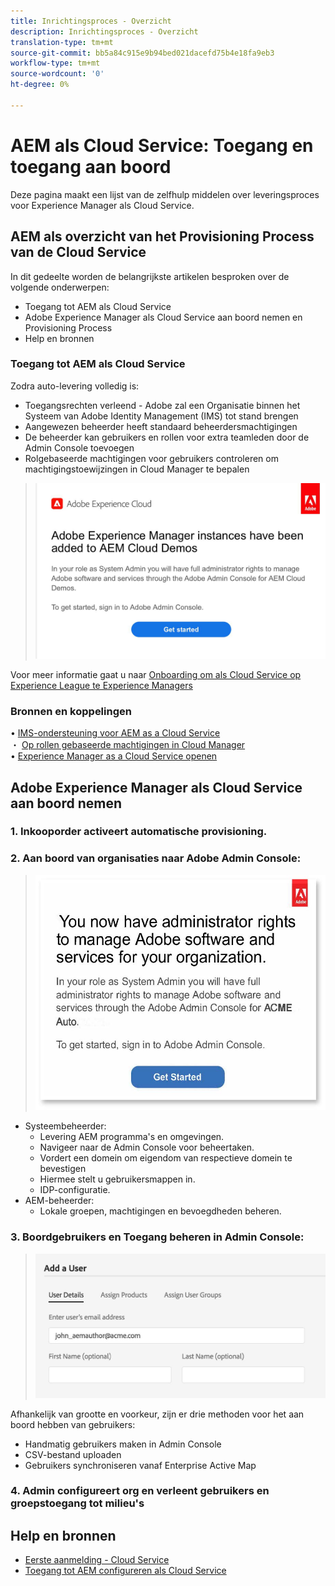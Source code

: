 ```yaml
---
title: Inrichtingsproces - Overzicht
description: Inrichtingsproces - Overzicht
translation-type: tm+mt
source-git-commit: bb5a84c915e9b94bed021dacefd75b4e18fa9eb3
workflow-type: tm+mt
source-wordcount: '0'
ht-degree: 0%

---
```



# AEM als Cloud Service: Toegang en toegang aan boord

Deze pagina maakt een lijst van de zelfhulp middelen over leveringsproces voor Experience Manager als Cloud Service.

## AEM als overzicht van het Provisioning Process van de Cloud Service

In dit gedeelte worden de belangrijkste artikelen besproken over de volgende onderwerpen:

* Toegang tot AEM als Cloud Service
* Adobe Experience Manager als Cloud Service aan boord nemen en Provisioning Process
* Help en bronnen


### Toegang tot AEM als Cloud Service

Zodra auto-levering volledig is:

* Toegangsrechten verleend - Adobe zal een Organisatie binnen het Systeem van Adobe Identity Management (IMS) tot stand brengen
* Aangewezen beheerder heeft standaard beheerdersmachtigingen
* De beheerder kan gebruikers en rollen voor extra teamleden door de Admin Console toevoegen
* Rolgebaseerde machtigingen voor gebruikers controleren om machtigingstoewijzingen in Cloud Manager te bepalen

> ![procesoverzicht.jpg](./assets/processOverview.jpg)


Voor meer informatie gaat u naar [Onboarding om als Cloud Service op Experience League te Experience Managers](https://experienceleague.adobe.com/docs/experience-manager-cloud-service/onboarding/home.html?lang=en)

### Bronnen en koppelingen

• [IMS-ondersteuning voor AEM as a Cloud Service](https://experienceleague.adobe.com/docs/experience-manager-cloud-service/security/ims-support.html?lang=en)\
・ [Op rollen gebaseerde machtigingen in Cloud Manager](https://experienceleague.adobe.com/docs/experience-manager-cloud-service/onboarding/what-is-required/role-based-permissions.html?lang=en#what-is-required)\
• [Experience Manager as a Cloud Service openen](https://experienceleague.adobe.com/docs/experience-manager-cloud-service/onboarding/getting-access/navigation.html?lang=en#getting-access)


## Adobe Experience Manager als Cloud Service aan boord nemen

### 1. Inkooporder activeert automatische provisioning.

### 2. Aan boord van organisaties naar Adobe Admin Console:

>   ![procesoverzicht2.jpg](./assets/processOverview2.jpg)

* Systeembeheerder:
   * Levering AEM programma&#39;s en omgevingen.
   * Navigeer naar de Admin Console voor beheertaken.
   * Vordert een domein om eigendom van respectieve domein te bevestigen
   * Hiermee stelt u gebruikersmappen in.
   * IDP-configuratie.
* AEM-beheerder:
   * Lokale groepen, machtigingen en bevoegdheden beheren.

### 3. Boordgebruikers en Toegang beheren in Admin Console:

>   ![procesoverzicht3.jpg](./assets/processOverview3.jpg)

Afhankelijk van grootte en voorkeur, zijn er drie methoden voor het aan boord hebben van gebruikers:
* Handmatig gebruikers maken in Admin Console
* CSV-bestand uploaden
* Gebruikers synchroniseren vanaf Enterprise Active
Map

### 4. Admin configureert org en verleent gebruikers en groepstoegang tot milieu&#39;s

## Help en bronnen

* [Eerste aanmelding - Cloud Service](https://experienceleague.adobe.com/docs/experience-manager-cloud-service/onboarding/getting-access/cloud-service-programs/first-time-login.html#getting-access)
* [Toegang tot AEM configureren als Cloud Service](https://experienceleague.adobe.com/docs/experience-manager-learn/cloud-service/accessing/overview.html?lang=en#accessing)

